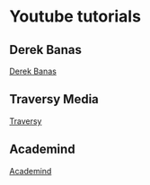 # Youtube tutorials

## Derek Banas

[Derek Banas](https://www.youtube.com/channel/UCwRXb5dUK4cvsHbx-rGzSgw)

## Traversy Media

[Traversy](https://www.youtube.com/user/TechGuyWeb/videos)

## Academind

[Academind](https://www.youtube.com/channel/UCSJbGtTlrDami-tDGPUV9-w/videos)
